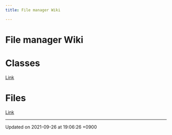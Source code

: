 ```yaml
---
title: File manager Wiki

---
```


# File manager Wiki






# Classes

[Link](/Classes/home)


# Files

[Link](/Files/home)

-------------------------------

Updated on 2021-09-26 at 19:06:26 +0900
